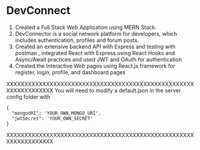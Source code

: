 # DevConnect
1) Created a Full Stack Web Application using MERN Stack.
2) DevConnector is a social network platform for developers, which includes authentication, profiles and forum posts.
3) Created an extensive backend API with Express and testing with postman , integrated React with Express using React Hooks and Async/Await practices and used JWT and OAuth for authentication
4) Created the Interactive Web pages using React.js framework for register, login, profile, and dashboard pages

XXXXXXXXXXXXXXXXXXXXXXXXXXXXXXXXXXXXXXXXXXXXXXXXXXXXXXXXXXXXXXXXX
You will need to modify a default.json in the server config folder with

```
{
  "mongoURI": 'YOUR_OWN_MONGO_URI',
  "jwtSecret": 'YOUR_OWN_SECRET'
}
```
XXXXXXXXXXXXXXXXXXXXXXXXXXXXXXXXXXXXXXXXXXXXXXXXXXXXXXXXXXXXXXXXX
